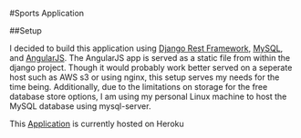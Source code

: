 #Sports Application

##Setup

I decided to build this application using [Django Rest Framework](http://www.django-rest-framework.org/), [MySQL](https://www.mysql.com), and [AngularJS](https://angularjs.org/). The AngularJS app is served as a static file from within the django project. Though it would probably work better served on a seperate host such as AWS s3 or using nginx, this setup serves my needs for the time being. Additionally, due to the limitations on storage for the free database store options, I am using my personal Linux machine to host the MySQL database using mysql-server.

This [Application](https://mjs486-sports-app.herokuapp.com/app/app/index.html#/home) is currently hosted on Heroku